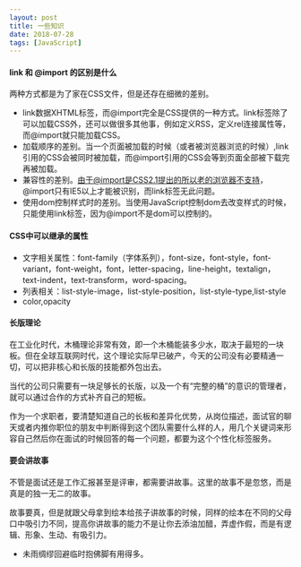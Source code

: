 ```yaml
---
layout: post
title: 一些知识
date: 2018-07-28
tags: [JavaScript]
---
```


#### link 和 @import 的区别是什么

两种方式都是为了家在CSS文件，但是还存在细微的差别。

- link数据XHTML标签，而@import完全是CSS提供的一种方式。link标签除了可以加载CSS外，还可以做很多其他事，例如定义RSS，定义rel连接属性等，而@import就只能加载CSS。
- 加载顺序的差别。当一个页面被加载的时候（或者被浏览器浏览的时候）,link引用的CSS会被同时被加载，而@import引用的CSS会等到页面全部被下载完再被加载。
- 兼容性的差别。由于@import是CSS2.1提出的所以老的浏览器不支持，@import只有IE5以上才能被识别，而link标签无此问题。
- 使用dom控制样式时的差别。当使用JavaScript控制dom去改变样式的时候，只能使用link标签，因为@import不是dom可以控制的。

#### CSS中可以继承的属性

- 文字相关属性：font-family（字体系列），font-size，font-style，font-variant，font-weight，font，letter-spacing，line-height，textalign，text-indent，text-transform，word-spacing。
- 列表相关：list-style-image，list-style-position，list-style-type,list-style 
- color,opacity

#### 长版理论

在工业化时代，木桶理论非常有效，即一个木桶能装多少水，取决于最短的一块板。但在全球互联网时代，这个理论实际早已破产，今天的公司没有必要精通一切，可以把非核心和长版的技能都外包出去。

当代的公司只需要有一块足够长的长版，以及一个有“完整的桶”的意识的管理者，就可以通过合作的方式补齐自己的短板。

作为一个求职者，要清楚知道自己的长板和差异化优势，从岗位描述，面试官的聊天或者内推你职位的朋友中判断得到这个团队需要什么样的人，用几个关键词来形容自己然后你在面试的时候回答的每一个问题，都要为这个个性化标签服务。

#### 要会讲故事

不管是面试还是工作汇报甚至是评审，都需要讲故事。这里的故事不是忽悠，而是真是的独一无二的故事。

故事要真，但是就跟父母拿到绘本给孩子讲故事的时候，同样的绘本在不同的父母口中吸引力不同，提高你讲故事的能力不是让你去添油加醋，弄虚作假，而是有逻辑、形象、生动、有吸引力。

- 未雨绸缪回避临时抱佛脚有用得多。